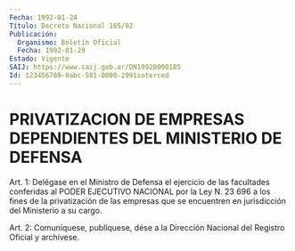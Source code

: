 ```yaml
---
Fecha: 1992-01-24
Título: Decreto Nacional 185/92
Publicación:
  Organismo: Boletín Oficial
  Fecha: 1992-01-29
Estado: Vigente
SAIJ: https://www.saij.gob.ar/DN19920000185
Id: 123456789-0abc-581-0000-2991soterced
---
```

# PRIVATIZACION DE EMPRESAS DEPENDIENTES DEL MINISTERIO DE DEFENSA

<a id="1"></a>
Art. 1: Delégase en el Ministro de Defensa el ejercicio de las facultades  conferidas al PODER EJECUTIVO NACIONAL por la Ley N. 23 696  a los fines  de  la  privatización  de  las  empresas  que  se encuentren en jurisdicción del Ministerio a su cargo.

<a id="2"></a>
Art.  2: Comuníquese, publíquese, dése a la Dirección Nacional del Registro Oficial y archívese.